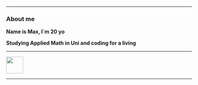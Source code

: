 -----
<div>
  <h3>About me</h3>
  <p><b>Name is Max, I`m 20 yo</b></p>
  <p><b>Studying Applied Math in Uni and coding for a living</b></p>
</div>

-----
<div>
  <img src="https://raw.githubusercontent.com/rahulbanerjee26/githubAboutMeGenerator/main/icons/swift.svg" width="46px" />
</div>

-----

